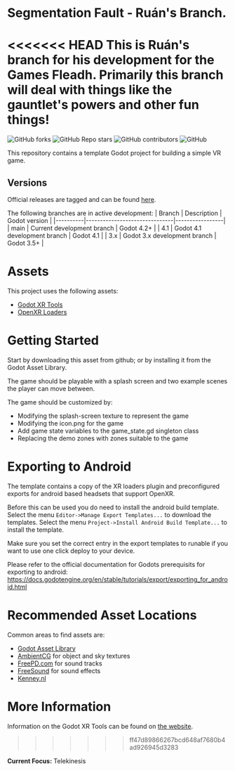 # Segmentation Fault - Ruán's Branch.

<<<<<<< HEAD
This is Ruán's branch for his development for the Games Fleadh.
Primarily this branch will deal with things like the gauntlet's powers and other fun things!
=======
![GitHub forks](https://img.shields.io/github/forks/godotvr/godot-xr-template?style=plastic)
![GitHub Repo stars](https://img.shields.io/github/stars/godotvr/godot-xr-template?style=plastic)
![GitHub contributors](https://img.shields.io/github/contributors/godotvr/godot-xr-template?style=plastic)
![GitHub](https://img.shields.io/github/license/godotvr/godot-xr-template?style=plastic)

This repository contains a template Godot project for building a simple VR game.
 

## Versions

Official releases are tagged and can be found [here](https://github.com/GodotVR/godot-xr-template/releases).

The following branches are in active development:
|  Branch  |  Description                  |  Godot version  |
|----------|-------------------------------|-----------------|
|   main   | Current development branch    |  Godot 4.2+     |
|    4.1   | Godot 4.1 development branch  |  Godot 4.1      |
|    3.x   | Godot 3.x development branch  |  Godot 3.5+     |


# Assets

This project uses the following assets:
 - [Godot XR Tools](https://godotengine.org/asset-library/asset/1515)
 - [OpenXR Loaders](https://github.com/GodotVR/godot_openxr_loaders)


# Getting Started

Start by downloading this asset from github; or by installing it from the Godot
Asset Library.

The game should be playable with a splash screen and two example scenes the player
can move between.

The game should be customized by:
 - Modifying the splash-screen texture to represent the game
 - Modifying the icon.png for the game
 - Add game state variables to the game_state.gd singleton class
 - Replacing the demo zones with zones suitable to the game


# Exporting to Android

The template contains a copy of the XR loaders plugin
and preconfigured exports for android based headsets that support OpenXR.

Before this can be used you do need to install the android build template.
Select the menu `Editor->Manage Export Templates...` to download the templates.
Select the menu `Project->Install Android Build Template...` to install the template.

Make sure you set the correct entry in the export templates to runable
if you want to use one click deploy to your device.

Please refer to the official documentation for Godots prerequisits for exporting to android:
https://docs.godotengine.org/en/stable/tutorials/export/exporting_for_android.html

# Recommended Asset Locations

Common areas to find assets are:
 - [Godot Asset Library](https://godotengine.org/asset-library/asset)
 - [AmbientCG](https://ambientcg.com/) for object and sky textures
 - [FreePD.com](https://freepd.com/) for sound tracks
 - [FreeSound](https://freesound.org/) for sound effects
 - [Kenney.nl](https://kenney.nl/) 


# More Information

Information on the Godot XR Tools can be found on [the website](https://godotvr.github.io/godot-xr-tools/).
>>>>>>> ff47d89866267bcd648af7680b4ad926945d3283

**Current Focus:** Telekinesis